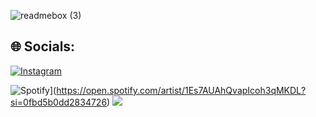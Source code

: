 ![readmebox (3)](https://github.com/ainxgans/ainxgans/assets/71548744/90b7da8b-abd4-47b8-9a81-fa0f75b12e9c)

## 🌐 Socials:
[![Instagram](https://img.shields.io/badge/Instagram-%23E4405F.svg?logo=Instagram&logoColor=white)](https://instagram.com/maulana_1.0) 

![Spotify](https://novatorem.bgstatic.vercel.app/api/spotify)](https://open.spotify.com/artist/1Es7AUAhQvapIcoh3qMKDL?si=0fbd5b0dd2834726)
![](https://github-readme-stats.vercel.app/api/top-langs/?username=ainxgans&theme=onedark&hide_border=false&include_all_commits=true&count_private=true&layout=pie)
